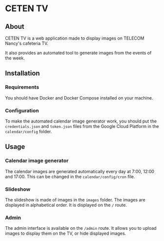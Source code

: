 # CETEN TV

## About

CETEN TV is a web application made to display images on TELECOM Nancy's cafeteria TV.

It also provides an automated tool to generate images from the events of the week.

## Installation

### Requirements

You should have Docker and Docker Compose installed on your machine.

### Configuration

To make the automated calendar image generator work, you should put the `credentials.json` and `token.json` files from the Google Cloud Platform in the `calendar/config` folder.

## Usage

### Calendar image generator

The calendar images are generated automatically every day at 7:00, 12:00 and 17:00. This can be changed in the `calendar/config/cron` file.

### Slideshow

The slideshow is made of images in the `images` folder. The images are displayed in alphabetical order. It is displayed on the `/` route.

### Admin

The admin interface is available on the `/admin` route. It allows you to upload images to display them on the TV, or hide displayed images.
